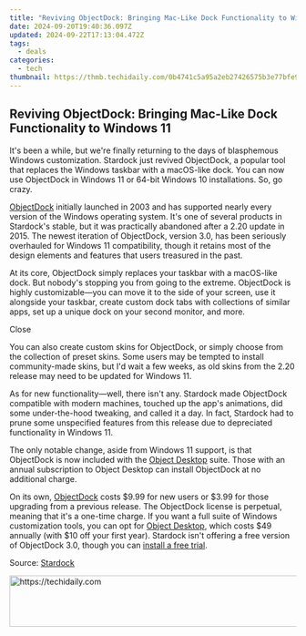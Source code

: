 ```yaml
---
title: "Reviving ObjectDock: Bringing Mac-Like Dock Functionality to Windows 11"
date: 2024-09-20T19:40:36.097Z
updated: 2024-09-22T17:13:04.472Z
tags:
  - deals
categories:
  - tech
thumbnail: https://thmb.techidaily.com/0b4741c5a95a2eb27426575b3e77bfe93d41de0ce8390e58e556e7c4a810a2f7.jpg
---
```


## Reviving ObjectDock: Bringing Mac-Like Dock Functionality to Windows 11

It's been a while, but we're finally returning to the days of blasphemous Windows customization. Stardock just revived ObjectDock, a popular tool that replaces the Windows taskbar with a macOS-like dock. You can now use ObjectDock in Windows 11 or 64-bit Windows 10 installations. So, go crazy.

[ObjectDock](https://www.stardock.com/products/objectdock/) initially launched in 2003 and has supported nearly every version of the Windows operating system. It's one of several products in Stardock's stable, but it was practically abandoned after a 2.20 update in 2015\. The newest iteration of ObjectDock, version 3.0, has been seriously overhauled for Windows 11 compatibility, though it retains most of the design elements and features that users treasured in the past.

 At its core, ObjectDock simply replaces your taskbar with a macOS-like dock. But nobody's stopping you from going to the extreme. ObjectDock is highly customizable—you can move it to the side of your screen, use it alongside your taskbar, create custom dock tabs with collections of similar apps, set up a unique dock on your second monitor, and more.

Close 

 You can also create custom skins for ObjectDock, or simply choose from the collection of preset skins. Some users may be tempted to install community-made skins, but I'd wait a few weeks, as old skins from the 2.20 release may need to be updated for Windows 11.

 As for new functionality—well, there isn't any. Stardock made ObjectDock compatible with modern machines, touched up the app's animations, did some under-the-hood tweaking, and called it a day. In fact, Stardock had to prune some unspecified features from this release due to depreciated functionality in Windows 11.

 The only notable change, aside from Windows 11 support, is that ObjectDock is now included with the [Object Desktop](http://www.stardock.com/products/odnt/#purchase) suite. Those with an annual subscription to Object Desktop can install ObjectDock at no additional charge.

 On its own, [ObjectDock](https://www.stardock.com/products/objectdock/) costs $9.99 for new users or $3.99 for those upgrading from a previous release. The ObjectDock license is perpetual, meaning that it's a one-time charge. If you want a full suite of Windows customization tools, you can opt for [Object Desktop](https://www.stardock.com/products/odnt/#purchase), which costs $49 annually (with $10 off your first year). Stardock isn't offering a free version of ObjectDock 3.0, though you can [install a free trial](https://www.stardock.com/products/objectdock/).

 Source: [Stardock](https://www.stardock.com/news/526582/stardock-unveils-enhanced-objectdock-with-support-for-windows-1011)

<ins class="adsbygoogle"
     style="display:block"
     data-ad-format="autorelaxed"
     data-ad-client="ca-pub-7571918770474297"
     data-ad-slot="1223367746"></ins>

<ins class="adsbygoogle"
     style="display:block"
     data-ad-client="ca-pub-7571918770474297"
     data-ad-slot="8358498916"
     data-ad-format="auto"
     data-full-width-responsive="true"></ins>



<!-- affiliate ads begin -->
<a href="https://appsumo.8odi.net/c/5597632/2123726/7443" target="_top" id="2123726">
  <img src="//a.impactradius-go.com/display-ad/7443-2123726" border="0" alt="https://techidaily.com" width="600" height="90"/>
</a>
<img height="0" width="0" src="https://appsumo.8odi.net/i/5597632/2123726/7443" style="position:absolute;visibility:hidden;" border="0" />
<!-- affiliate ads end -->

